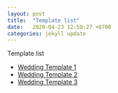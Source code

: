 ```yaml
---
layout: post
title:  "Template list"
date:   2020-04-23 12:59:27 +0700
categories: jekyll update
---
```


Template list

- [Wedding Template 1](/wedding1/)
- [Wedding Template 2](/wedding2/)
- [Wedding Template 3](/wedding3/)